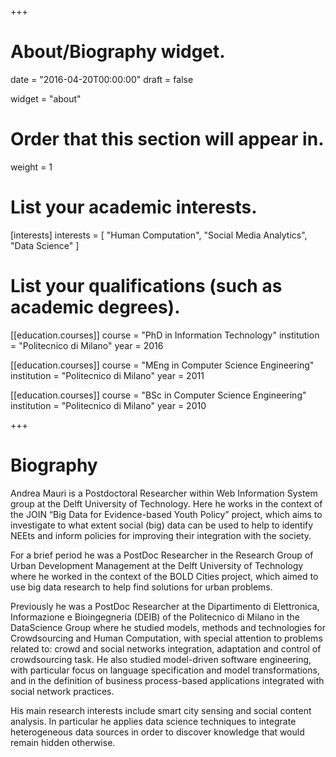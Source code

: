 +++
# About/Biography widget.

date = "2016-04-20T00:00:00"
draft = false

widget = "about"

# Order that this section will appear in.
weight = 1

# List your academic interests.
[interests]
  interests = [
    "Human Computation",
    "Social Media Analytics",
    "Data Science"
  ]

# List your qualifications (such as academic degrees).
[[education.courses]]
  course = "PhD in Information Technology"
  institution = "Politecnico di Milano"
  year = 2016

[[education.courses]]
  course = "MEng in Computer Science Engineering"
  institution = "Politecnico di Milano"
  year = 2011

[[education.courses]]
  course = "BSc in Computer Science Engineering"
  institution = "Politecnico di Milano"
  year = 2010
 
+++

# Biography

Andrea Mauri is a Postdoctoral Researcher within Web Information System group at the Delft University of Technology. Here he works in the context of the JOIN “Big Data for Evidence-based Youth Policy” project, which aims to investigate to what extent social (big) data can be used to help to identify NEEts and inform policies for improving their integration with the society.

For a brief period he was a PostDoc Researcher in the Research Group of Urban Development Management at the Delft University of Technology where he worked in the context of the BOLD Cities project, which aimed to use big data research to help find solutions for urban problems.

Previously he was a PostDoc Researcher at the Dipartimento di Elettronica, Informazione e Bioingegneria (DEIB) of the Politecnico di Milano in the DataScience Group where he studied models, methods and technologies for Crowdsourcing and Human Computation, with special attention to problems related to: crowd and social networks integration, adaptation and control of crowdsourcing task. He also studied model-driven software engineering, with particular focus on language specification and model transformations, and in the definition of business process-based applications integrated with social network practices.

His main research interests include smart city sensing and social content analysis. In particular he applies data science techniques to integrate heterogeneous data sources in order to discover knowledge that would remain hidden otherwise.


